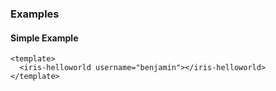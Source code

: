 ### Examples

#### Simple Example

```vue
<template>
  <iris-helloworld username="benjamin"></iris-helloworld>
</template>
```
